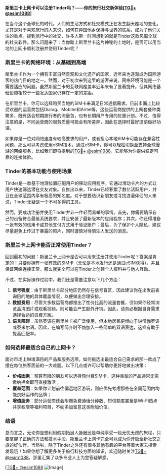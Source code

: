 **斯里兰卡上网卡可以注册Tinder吗？——你的旅行社交新体验[[TG💪+ @esim1088](https://t.me/s/esim1088)]**

在当今这个全球化的时代，人们的生活方式和社交模式正在发生翻天覆地的变化。尤其是对于喜欢旅行的人来说，如何在异国他乡保持与世界的联系，成为了他们关注的重点。提到旅行中的社交，许多人第一时间想到的就是Tinder这款风靡全球的社交软件。那么问题来了：当你踏上斯里兰卡这片神秘的土地时，是否可以用当地的上网卡顺利注册并使用Tinder呢？

### 斯里兰卡的网络环境：从基础到高端

斯里兰卡作为一个拥有丰富自然景观和文化遗产的国家，近年来也逐渐成为国际游客的热门目的地之一。然而，对于初次来到这里的游客来说，网络环境可能是一个需要适应的问题。虽然斯里兰卡的互联网覆盖率近年来有了显著提升，但其网络基础设施相较于一些发达国家仍存在一定的差距。

在斯里兰卡，你可以选择购买当地的SIM卡来满足日常通信需求。目前市面上比较受欢迎的运营商包括Dialog、Mobitel和Airtel等。这些运营商提供的上网套餐种类繁多，既有适合短期旅行者的流量包，也有长期用户专用的优惠计划。不过，值得注意的是，不同运营商的服务质量可能会有所差异，因此在选择时最好提前做好功课。

如果你是一位对网络速度有较高要求的用户，或者担心本地SIM卡可能存在兼容性问题，那么可以考虑使用eSIM技术。通过eSIM卡，你可以轻松切换至支持全球漫游的网络服务，比如我们即将提到的[TG💪+ @esim1088](https://t.me/s/esim1088)，它能够为你提供稳定可靠的连接体验。

### Tinder的基本功能与使用场景

Tinder是一款基于地理位置匹配用户的移动应用程序，它通过滑动卡片的方式让用户快速筛选潜在交友对象。自推出以来，Tinder已经积累了数亿活跃用户，并且在全球范围内享有极高的知名度。对于想要结识新朋友或寻找浪漫伴侣的人来说，Tinder无疑是一个不可多得的工具。

然而，要成功注册并使用Tinder并非一件轻而易举的事情。首先，你需要确保自己的设备符合最低系统要求，并且安装了最新版本的应用程序；其次，你还得准备一张有效的信用卡或其他支付方式用于验证账户；最后，为了保护个人隐私，建议尽量避免上传过于暴露的照片，同时谨慎对待陌生人发送的消息。

### 斯里兰卡上网卡能否正常使用Tinder？

回到最初的问题：斯里兰卡上网卡是否可以用来注册并使用Tinder呢？答案是肯定的！只要你拥有一张有效的SIM卡（无论是本地发行还是通过eSIM获得），并且保证网络连接正常，那么就完全可以在Tinder上创建个人资料并与他人互动。

不过，在实际操作过程中，我们还是需要注意以下几个方面：

1. **信号强度**：由于斯里兰卡部分地区仍然存在信号盲区，因此建议你在出发前查询目的地的具体覆盖情况，以便做出合理安排。
2. **数据费用**：尽管大多数运营商都推出了性价比高的流量套餐，但如果你经常浏览高清图片或观看视频，则可能会产生额外开销。因此，请务必根据自身需求选择合适的资费方案。
3. **语言障碍**：虽然英语在斯里兰卡被广泛使用，但本地居民更倾向于讲僧伽罗语或泰米尔语。因此，在编写简介时不妨加入一些简单的双语表达，这样有助于提高匹配率。

### 如何选择最适合自己的上网卡？

面对市场上琳琅满目的产品和服务选项，如何挑选出最适合自己需求的那一款成了摆在每位旅客面前的一大难题。以下几点或许可以帮助你更好地做出决策：

- **价格因素**：预算有限的朋友可以选择预付费SIM卡，这种类型的产品通常无需缴纳押金即可直接激活；
- **覆盖范围**：如果你计划前往偏远地区游玩，则应优先考虑那些在全国范围内均能良好运作的品牌；
- **增值服务**：部分运营商还会附赠免费通话分钟数、短信额度甚至是Wi-Fi热点共享权限等福利项目，不妨多加留意这类附加价值。

### 结语

总而言之，无论你是想利用假期拓展人脉圈还是单纯享受一段无忧无虑的旅程，只要掌握了正确的方法和技术手段，斯里兰卡上网卡完全可以成为你开启全新社交之旅的好伙伴。当然啦，除了Tinder之外还有很多其他有趣的平台等着大家去探索发现哦！如果你想了解更多关于旅行科技方面的知识，欢迎随时关注[TG💪+ @esim1088](https://t.me/s/esim1088)，那里汇集了众多专业人士为您答疑解惑。

[[TG💪+ @esim1088](https://t.me/s/esim1088) ![Image](https://i.postimg.cc/4NQfJmqS/Snipaste-2025-05-13-00-14-12.png)]